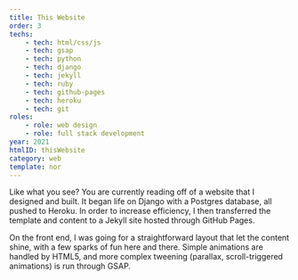 ```yaml
---
title: This Website
order: 3
techs:
    - tech: html/css/js
    - tech: gsap
    - tech: python
    - tech: django
    - tech: jekyll
    - tech: ruby
    - tech: github-pages
    - tech: heroku
    - tech: git
roles:
    - role: web design
    - role: full stack development
year: 2021
htmlID: thisWebsite
category: web
template: nor
---
```

Like what you see? You are currently reading off of a website that I designed and built. It began life on Django with a Postgres database, all pushed to Heroku. In order to increase efficiency, I then transferred the template and content to a Jekyll site hosted through GitHub Pages. 

On the front end, I was going for a straightforward layout that let the content shine, with a few sparks of fun here and there. Simple animations are handled by HTML5, and more complex tweening (parallax, scroll-triggered animations) is run through GSAP.

